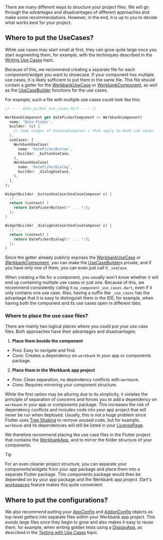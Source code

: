 There are many different ways to structure your project files.
We will go through the advantages and disadvantages of different approaches and make some
recommendations.
However, in the end, it is up to you to decide what works best for your project.

## Where to put the UseCases?

<!-- TODO: Check link. This topic doesn't exist yet. -->
While use cases may start small at first,
they can grow quite large once you start augmenting them, for example, with the techniques described in the
[Writing Use Cases](Use%20Cases-topic.html) topic.

Because of this, we recommend creating a separate file for each component/widget you want to showcase.
If your component has multiple use cases, it is likely sufficient to put them in the same file.
This file should contain a getter for the
[WerkbankUseCase](../werkbank/WerkbankUseCase-class.html)
or
[WerkbankComponent](../werkbank/WerkbankComponent-class.html),
as well as the
[UseCaseBuilder](../werkbank/UseCaseBuilder-class.html)
functions for the use cases.

For example, such a file with multiple use cases could look like this:
```dart
// ---- date_picker_use_cases.dart ---- //

WerkbankComponent get datePickerComponent => WerkbankComponent(
  name: 'Date Picker',
  builder: (c) {
    // Some usages of UseCaseComposer c that apply to both use cases.
  },
  useCases: [
    WerkbankUseCase(
      name: 'DatePickerButton',
      builder: _buttonUseCase,
    ),
    WerkbankUseCase(
      name: 'DatePickerDialog',
      builder: _dialogUseCase,
    ),
  ],
);

WidgetBuilder _buttonUseCase(UseCaseComposer c) {
  // ...
  return (context) {
    return DatePickerButton(/* ... */);
  };
}

WidgetBuilder _dialogUseCase(UseCaseComposer c) {
  // ...
  return (context) {
    return DatePickerDialog(/* ... */);
  };
}
```

Since the getter already publicly exposes the
[WerkbankUseCase](../werkbank/WerkbankUseCase-class.html)
or
[WerkbankComponent](../werkbank/WerkbankComponent-class.html),
you can make the
[UseCaseBuilder](../werkbank/UseCaseBuilder-class.html)s
private, and if you have only one of them, you can even just call it `_useCase`.

When creating a file for a component,
you usually won't know whether it will end up containing multiple use cases or just one.
Because of this, we recommend consistently calling it `my_component_use_cases.dart`,
even if it only contains one use case.
Also, having a suffix like `_use_cases` has the advantage that it is easy to distinguish
them in the IDE, for example, when having both the component and its use cases open in different tabs.

### Where to place the use case files?
There are mainly two logical places where you could put your use case files.
Both approaches have their advantages and disadvantages.

1. **Place them beside the component**
  - *Pros:* Easy to navigate and find.
  - *Cons:* Creates a dependency on `werkbank` in your app or components package.
2. **Place them in the Werkbank app project**
  - *Pros:* Clean separation, no dependency conflicts with `werkbank`.
  - *Cons:* Requires mirroring your component structure.

While the first option may be alluring due to its simplicity,
it violates the principle of separation of concerns and forces you to add a dependency on
`werkbank` in your app or components package.
This increases the risk of dependency conflicts and includes code into your app project that
will never be run when deployed.
Usually, this is not a huge problem since Flutter uses
[Tree Shaking](https://en.wikipedia.org/wiki/Tree_shaking)
to remove unused code, but for example,
`werkbank` and its dependencies will still be listed in your
[LicensePage](https://api.flutter.dev/flutter/material/LicensePage-class.html).

We therefore recommend placing the use case files in the Flutter project that
contains the
[WerkbankApp](../werkbank/WerkbankApp-class.html),
and to mirror the folder structure of your components.

> [!TIP]
> For an even cleaner project structure, you can separate your components/widgets from your app package and place them into a separate Flutter package.
> This components package would then be depended on by your app package and the Werkbank app project.
> Dart's [workspaces](https://dart.dev/tools/pub/workspaces) feature makes this quite convenient.

## Where to put the configurations?

We also recommend putting your
[AppConfig](../werkbank/AppConfig-class.html)
and
[AddonConfig](../werkbank/AddonConfig-class.html)
objects as top-level getters into separate files within your Werkbank app project.
This avoids large files once they begin to grow and also makes it easy to reuse them,
for example, when writing golden tests
using a [DisplayApp](../werkbank/DisplayApp-class.html),
as described in the
[Testing with Use Cases](Testing%20with%20Use%20Cases-topic.html) topic.
<!-- TODO: Check link. This topic doesn't exist yet. -->
